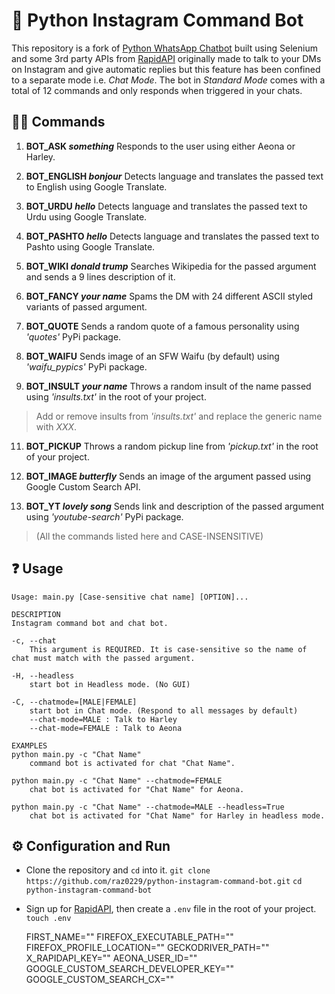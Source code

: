 ﻿# 🤖 Python Instagram Command Bot
This repository is a fork of [Python WhatsApp Chatbot](https://github.com/raz0229/python-whatsapp-chatbot) built using Selenium and some 3rd party APIs from [RapidAPI](https://rapidapi.com) originally made to talk to your DMs on Instagram and give automatic replies but this feature has been confined to a separate mode i.e. *Chat Mode*.
The bot in *Standard Mode* comes with a total of 12 commands and only responds when triggered in your chats.

## 🦇🤖 Commands

 1. **BOT_ASK _something_**
	 Responds to the user using either Aeona or Harley.
	 
 2. **BOT_ENGLISH _bonjour_**
 Detects language and translates the passed text to English using Google Translate.
 3. **BOT_URDU _hello_**
 Detects language and translates the passed text to Urdu using Google Translate. 
 4. **BOT_PASHTO _hello_**
 Detects language and translates the passed text to Pashto using Google Translate.
 5. **BOT_WIKI _donald trump_**
 Searches Wikipedia for the passed argument and sends a 9 lines description of it.
 6. **BOT_FANCY _your name_**
 Spams the DM with 24 different ASCII styled variants of passed argument.
 7. **BOT_QUOTE**
 Sends a random quote of a famous personality using _'quotes'_ PyPi package.
 8. **BOT_WAIFU**
 Sends image of an SFW Waifu (by default) using _'waifu_pypics'_ PyPi package.
 9. **BOT_INSULT _your name_**
 Throws a random insult of the name passed using _'insults.txt'_ in the root of your project.
 

> Add or remove insults from _'insults.txt'_ and replace the generic name with _XXX_.

 11. **BOT_PICKUP**
 Throws a random pickup line from _'pickup.txt'_ in the root of your project.
 12. **BOT_IMAGE _butterfly_**
 Sends an image of the argument passed using Google Custom Search API.
 
 13. **BOT_YT _lovely song_**
 Sends link and description of the passed argument using _'youtube-search'_ PyPi package. 
 
 

> (All the commands listed here and CASE-INSENSITIVE) 

## ❓ Usage

    Usage: main.py [Case-sensitive chat name] [OPTION]...

	DESCRIPTION
    Instagram command bot and chat bot. 
    
    -c, --chat
        This argument is REQUIRED. It is case-sensitive so the name of chat must match with the passed argument.

    -H, --headless 
        start bot in Headless mode. (No GUI)

    -C, --chatmode=[MALE|FEMALE]
        start bot in Chat mode. (Respond to all messages by default)
        --chat-mode=MALE : Talk to Harley
        --chat-mode=FEMALE : Talk to Aeona

	EXAMPLES
    python main.py -c "Chat Name"
        command bot is activated for chat "Chat Name".

    python main.py -c "Chat Name" --chatmode=FEMALE
        chat bot is activated for "Chat Name" for Aeona.

    python main.py -c "Chat Name" --chatmode=MALE --headless=True
        chat bot is activated for "Chat Name" for Harley in headless mode.


## ⚙️ Configuration and Run

 - Clone the repository and `cd` into it.
 `git clone https://github.com/raz0229/python-instagram-command-bot.git`
  `cd python-instagram-command-bot`
 - Sign up for [RapidAPI](https://rapidapi.com), then create a `.env` file in the root of your project.
 `touch .env`
 

    FIRST_NAME=""
	FIREFOX_EXECUTABLE_PATH=""
	FIREFOX_PROFILE_LOCATION=""
	GECKODRIVER_PATH=""
	X_RAPIDAPI_KEY=""
	AEONA_USER_ID=""
	GOOGLE_CUSTOM_SEARCH_DEVELOPER_KEY=""
	GOOGLE_CUSTOM_SEARCH_CX=""

